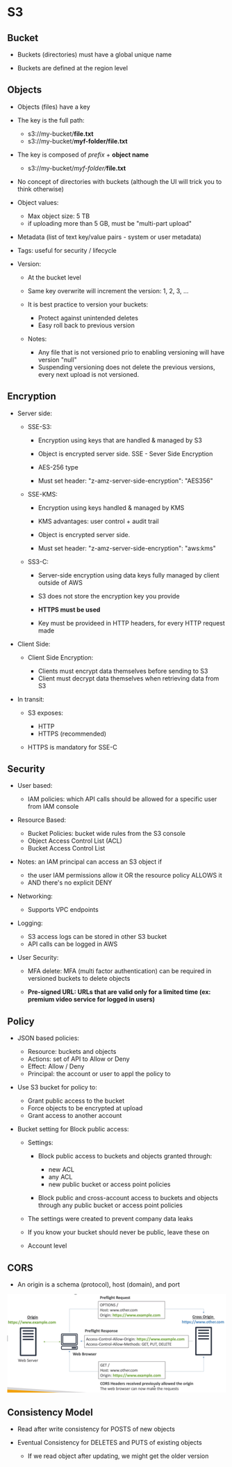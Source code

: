 # S3

## Bucket

- Buckets (directories) must have a global unique name

- Buckets are defined at the region level


## Objects

- Objects (files) have a key

- The key is the full path:
    - s3://my-bucket/__file.txt__
    - s3://my-bucket/__myf-folder/file.txt__

- The key is composed of *prefix* + __object name__
    - s3://my-bucket/*myf-folder/*__file.txt__

- No concept of directories with buckets (although the UI will trick you to think otherwise)

- Object values:
    - Max object size: 5 TB
    - if uploading more than 5 GB, must be "multi-part upload"

- Metadata (list of text key/value pairs - system or user metadata)

- Tags: useful for security / lifecycle

- Version:
    - At the bucket level
    - Same key overwrite will increment the version: 1, 2, 3, ...

    - It is best practice to version your buckets:
        - Protect against unintended deletes
        - Easy roll back to previous version

    - Notes:
        - Any file that is not versioned prio to enabling versioning will have version "null"
        - Suspending versioning does not delete the previous versions, every next upload is not versioned.
    
## Encryption

- Server side:
    - SSE-S3:
        - Encryption using keys that are handled & managed by S3

        - Object is encrypted server side. SSE - Sever Side Encryption

        - AES-256 type

        - Must set header: "z-amz-server-side-encryption": "AES356"

    - SSE-KMS:
        - Encryption using keys handled & managed by KMS

        - KMS advantages: user control + audit trail 

        - Object is encrypted server side.

        - Must set header: "z-amz-server-side-encryption": "aws:kms"


    - SS3-C:
        - Server-side encryption using data keys fully managed by client outside of AWS

        - S3 does not store the encryption key you provide

        - __HTTPS must be used__

        - Key must be provideed in HTTP headers, for every HTTP request made

- Client Side:
    - Client Side Encryption:

        - Clients must encrypt data themselves before sending to S3
        - Client must decrypt data themselves when retrieving data from S3


- In transit:
    - S3 exposes:
        - HTTP
        - HTTPS (recommended)

    - HTTPS is mandatory for SSE-C


## Security

- User based:
    - IAM policies: which API calls should be allowed for a specific user from IAM console

- Resource Based:
    - Bucket Policies: bucket wide rules from the S3 console
    - Object Access Control List (ACL)
    - Bucket Access Control List 

- Notes: an IAM principal can access an S3 object if
    - the user IAM permissions allow it OR the resource policy ALLOWS it
    - AND there's no explicit DENY

- Networking:
    - Supports VPC endpoints

- Logging:
    - S3 access logs can be stored in other S3 bucket
    - API calls can be logged in AWS

- User Security:
    - MFA delete: MFA (multi factor authentication) can be required in versioned buckets to delete objects

    - __Pre-signed URL: URLs that are valid only for a limited time (ex: premium video service for logged in users)__


## Policy

- JSON based policies:
    - Resource: buckets and objects
    - Actions: set of API to Allow or Deny
    - Effect: Allow / Deny
    - Principal: the account or user to appl the policy to

- Use S3 bucket for policy to:
    - Grant public access to the bucket
    - Force objects to be encrypted at upload
    - Grant access to another account


- Bucket setting for Block public access:

    - Settings:
        - Block public access to buckets and objects granted through:
            - new ACL
            - any ACL
            - new public bucket or access point policies

        - Block public and cross-account access to buckets and objects through any public bucket or access point policies

    - The settings were created to prevent company data leaks

    - If you know your bucket should never be public, leave these on

    - Account level

## CORS

- An origin is a schema (protocol), host (domain), and port

![](../references/images/cors-00.png)

## Consistency Model

- Read after write consistency for POSTS of new objects

- Eventual Consistency for DELETES and PUTS of existing objects

    - If we read object after updating, we might get the older version
    